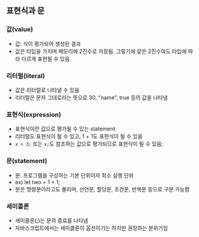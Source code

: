 ## 표현식과 문

### 값(value)

- 값: 식이 평가되어 생성된 결과
- 값은 타입을 가지며 메모리에 2진수로 저장됨. 그렇기에 같은 2진수여도 타입에 따라 다르게 표현될 수 있음.

### 리터럴(literal)

- 값은 리터럴로 나타낼 수 있음
- 리터럴은 문자 그대로라는 뜻으로 30, "name", true 등의 값을 나타냄

### 표현식(expression)

- 표현식이란 값으로 평가될 수 있는 statement
- 리터럴도 표현식이 될 수 있고, 1 + 1도 표현식이 될 수 있음
- `x + 3;` 또는 `x;`도 참조하는 값으로 평가되므로 표현식이 될 수 있음;

### 문(statement)

- 문: 프로그램을 구성하는 기본 단위이자 최소 실행 단위
- ex) let two = 1 + 1;
- 문은 명령문이라고도 불리며, 선언문, 할당문, 조건문, 반복문 등으로 구분 가능함

### 세미콜론

- 세미콜론(;)는 문의 종료를 나타냄
- 자바스크립트에서는 세미콜론이 옵션이기는 하지만 권장하는 분위기임
